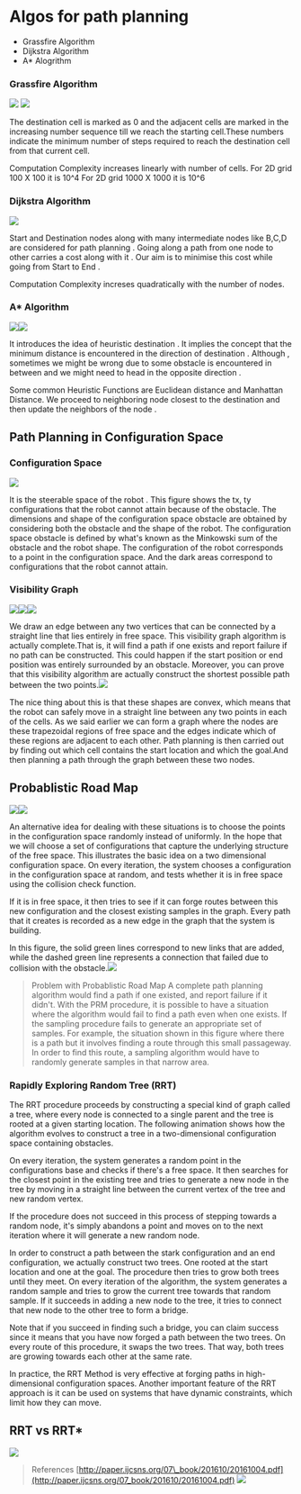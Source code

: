 # Algos for path planning



* Grassfire Algorithm
* Dijkstra Algorithm
* A\* Alogrithm

### Grassfire Algorithm <a id="grassfire-algorithm"></a>

​![](https://raw.githubusercontent.com/AerialRobotics-IITK/Wiki/master/Path%20Planning%20Algorithms/Grassfire1.png) ![](https://raw.githubusercontent.com/AerialRobotics-IITK/Wiki/master/Path%20Planning%20Algorithms/Grassfire2.png)​

The destination cell is marked as 0 and the adjacent cells are marked in the increasing number sequence till we reach the starting cell.These numbers indicate the minimum number of steps required to reach the destination cell from that current cell.

Computation Complexity increases linearly with number of cells. For 2D grid 100 X 100 it is 10^4 For 2D grid 1000 X 1000 it is 10^6

### Dijkstra Algorithm <a id="dijkstra-algorithm"></a>

![](https://raw.githubusercontent.com/AerialRobotics-IITK/Wiki/master/Path%20Planning%20Algorithms/Dijkastra1.png)

Start and Destination nodes along with many intermediate nodes like B,C,D are considered for path planning . Going along a path from one node to other carries a cost along with it . Our aim is to minimise this cost while going from Start to End .

Computation Complexity increses quadratically with the number of nodes.

### A\* Algorithm <a id="a-algorithm"></a>

![](https://raw.githubusercontent.com/AerialRobotics-IITK/Wiki/master/Path%20Planning%20Algorithms/A*1.png)![](https://raw.githubusercontent.com/AerialRobotics-IITK/Wiki/master/Path%20Planning%20Algorithms/A*2.png)

It introduces the idea of heuristic destination . It implies the concept that the minimum distance is encountered in the direction of destination . Although , sometimes we might be wrong due to some obstacle is encountered in between and we might need to head in the opposite direction .

Some common Heuristic Functions are Euclidean distance and Manhattan Distance. We proceed to neighboring node closest to the destination and then update the neighbors of the node .

## Path Planning in Configuration Space <a id="path-planning-in-configuration-space"></a>

### Configuration Space <a id="configuration-space"></a>

![](https://raw.githubusercontent.com/AerialRobotics-IITK/Wiki/master/Path%20Planning%20Algorithms/ConfigurationSpace1.png)

It is the steerable space of the robot . This figure shows the tx, ty configurations that the robot cannot attain because of the obstacle. The dimensions and shape of the configuration space obstacle are obtained by considering both the obstacle and the shape of the robot. The configuration space obstacle is defined by what's known as the Minkowski sum of the obstacle and the robot shape. The configuration of the robot corresponds to a point in the configuration space. And the dark areas correspond to configurations that the robot cannot attain.

### Visibility Graph <a id="visibility-graph"></a>

![](https://github.com/AerialRobotics-IITK/Wiki/blob/master/Path%20Planning%20Algorithms/Visibility1.png)![](https://raw.githubusercontent.com/AerialRobotics-IITK/Wiki/master/Path%20Planning%20Algorithms/visibliity.png)![](https://github.com/AerialRobotics-IITK/Wiki/blob/master/Path%20Planning%20Algorithms/visiblilty2.png)

We draw an edge between any two vertices that can be connected by a straight line that lies entirely in free space. This visibility graph algorithm is actually complete.That is, it will find a path if one exists and report failure if no path can be constructed. This could happen if the start position or end position was entirely surrounded by an obstacle. Moreover, you can prove that this visibility algorithm are actually construct the shortest possible path between the two points.![](https://raw.githubusercontent.com/AerialRobotics-IITK/Wiki/master/Path%20Planning%20Algorithms/visibility2.png)

The nice thing about this is that these shapes are convex, which means that the robot can safely move in a straight line between any two points in each of the cells. As we said earlier we can form a graph where the nodes are these trapezoidal regions of free space and the edges indicate which of these regions are adjacent to each other. Path planning is then carried out by finding out which cell contains the start location and which the goal.And then planning a path through the graph between these two nodes.

## Probablistic Road Map <a id="probablistic-road-map"></a>

![](https://raw.githubusercontent.com/AerialRobotics-IITK/Wiki/master/Path%20Planning%20Algorithms/Visibility2.png)![](https://raw.githubusercontent.com/AerialRobotics-IITK/Wiki/master/Path%20Planning%20Algorithms/Probablistic.png)

An alternative idea for dealing with these situations is to choose the points in the configuration space randomly instead of uniformly. In the hope that we will choose a set of configurations that capture the underlying structure of the free space. This illustrates the basic idea on a two dimensional configuration space. On every iteration, the system chooses a configuration in the configuration space at random, and tests whether it is in free space using the collision check function.

If it is in free space, it then tries to see if it can forge routes between this new configuration and the closest existing samples in the graph. Every path that it creates is recorded as a new edge in the graph that the system is building.

In this figure, the solid green lines correspond to new links that are added, while the dashed green line represents a connection that failed due to collision with the obstacle.![](https://raw.githubusercontent.com/AerialRobotics-IITK/Wiki/master/Path%20Planning%20Algorithms/Probablistic2.png)

> Problem with Probablistic Road Map A complete path planning algorithm would find a path if one existed, and report failure if it didn't. With the PRM procedure, it is possible to have a situation where the algorithm would fail to find a path even when one exists. If the sampling procedure fails to generate an appropriate set of samples. For example, the situation shown in this figure where there is a path but it involves finding a route through this small passageway. In order to find this route, a sampling algorithm would have to randomly generate samples in that narrow area.

### Rapidly Exploring Random Tree \(RRT\) <a id="rapidly-exploring-random-tree-rrt"></a>

The RRT procedure proceeds by constructing a special kind of graph called a tree, where every node is connected to a single parent and the tree is rooted at a given starting location. The following animation shows how the algorithm evolves to construct a tree in a two-dimensional configuration space containing obstacles.

On every iteration, the system generates a random point in the configurations base and checks if there's a free space. It then searches for the closest point in the existing tree and tries to generate a new node in the tree by moving in a straight line between the current vertex of the tree and new random vertex.

If the procedure does not succeed in this process of stepping towards a random node, it's simply abandons a point and moves on to the next iteration where it will generate a new random node.

In order to construct a path between the stark configuration and an end configuration, we actually construct two trees. One rooted at the start location and one at the goal. The procedure then tries to grow both trees until they meet. On every iteration of the algorithm, the system generates a random sample and tries to grow the current tree towards that random sample. If it succeeds in adding a new node to the tree, it tries to connect that new node to the other tree to form a bridge.

Note that if you succeed in finding such a bridge, you can claim success since it means that you have now forged a path between the two trees. On every route of this procedure, it swaps the two trees. That way, both trees are growing towards each other at the same rate.

In practice, the RRT Method is very effective at forging paths in high-dimensional configuration spaces. Another important feature of the RRT approach is it can be used on systems that have dynamic constraints, which limit how they can move.

## RRT vs RRT\* <a id="rrt-vs-rrt"></a>

![](https://imageresize.org/view/2519db1b-0de3-44bb-9c40-20be9db46888)

> References [http://paper.ijcsns.org/07\_book/201610/20161004.pdf](http://paper.ijcsns.org/07_book/201610/20161004.pdf) ![](https://imageresize.org/view/2e1caa2d-9f1b-403d-9838-cf12acef7335)​

[  
](https://gajena.gitbook.io/aerial-robotics/temp/lecture-slides)  


